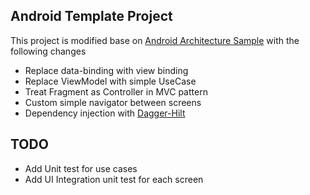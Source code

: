 Android Template Project
---
This project is modified base on [Android Architecture Sample](https://github.com/android/architecture-samples/) with the following changes
* Replace data-binding with view binding
* Replace ViewModel with simple UseCase
* Treat Fragment as Controller in MVC pattern
* Custom simple navigator between screens
* Dependency injection with [Dagger-Hilt](https://github.com/google/dagger/)

TODO
---
* Add Unit test for use cases
* Add UI Integration unit test for each screen